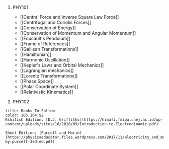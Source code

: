 1. PHY101
	- [[Central Force and Inverse Square Law Force]]
	- [[Centrifugal and Coriolis Forces]]
	- [[Conservation of Energy]]
	- [[Conservation of Momentum and Angular Momentum]]
	- [[Foucault's Pendulum]]
	- [[Frame of References]]
	- [[Galilean Transformations]]
	- [[Hamiltonian]]
	- [[Harmonic Oscillation]]
	- [[Kepler's Laws and Orbital Mechanics]]
	- [[Lagrangian mechanics]]
	- [[Lorentz Transformations]]
	- [[Phase Space]]
	- [[Polar Coordinate System]]
	- [[Relativistic Kinematics]]

2. PHY102
	
```ad-note
title: Books To Follow
color: 105,164,92
Kshitish Edition: [D.J. Griffiths](https://himafi.fmipa.unej.ac.id/wp-content/uploads/sites/16/2018/09/Introduction-to-Electrodinamic.pdf)

Sheet Edition: [Purcell and Morin](https://physicaeducator.files.wordpress.com/2017/11/electricity_and_magnetism-by-purcell-3ed-ed.pdf)
```

